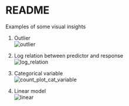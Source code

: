 # README
Examples of some visual insights

1. Outlier <br/>
![outlier](https://github.com/avneet25/Model-for-predicting-House-Prices/assets/82283086/de3a7559-7dd8-48b1-bfa7-384ac50d708c)
  
2. Log relation between predictor and response <br/>
![log_relation](https://github.com/avneet25/Model-for-predicting-House-Prices/assets/82283086/cca0c5b7-7579-4228-94a6-f79ea09aae0e)

3. Categorical variable <br/>
![count_plot_cat_variable](https://github.com/avneet25/Model-for-predicting-House-Prices/assets/82283086/b17360dd-d9a9-4d8c-9546-9d3d933ef384)


4. Linear model <br/>
![linear](https://github.com/avneet25/Model-for-predicting-House-Prices/assets/82283086/59239fe4-2623-4f10-bdf3-ea3361751d7b)

